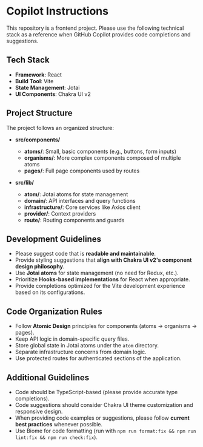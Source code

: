 # Copilot Instructions

This repository is a frontend project. Please use the following technical stack as a reference when GitHub Copilot provides code completions and suggestions.

## Tech Stack

- **Framework**: React  
- **Build Tool**: Vite  
- **State Management**: Jotai  
- **UI Components**: Chakra UI v2

## Project Structure

The project follows an organized structure:

- **src/components/**
  - **atoms/**: Small, basic components (e.g., buttons, form inputs)
  - **organisms/**: More complex components composed of multiple atoms
  - **pages/**: Full page components used by routes

- **src/lib/**
  - **atom/**: Jotai atoms for state management
  - **domain/**: API interfaces and query functions
  - **infrastructure/**: Core services like Axios client
  - **provider/**: Context providers
  - **route/**: Routing components and guards

## Development Guidelines

- Please suggest code that is **readable and maintainable**.
- Provide styling suggestions that **align with Chakra UI v2's component design philosophy**.
- Use **Jotai atoms** for state management (no need for Redux, etc.).
- Prioritize **Hooks-based implementations** for React when appropriate.
- Provide completions optimized for the Vite development experience based on its configurations.

## Code Organization Rules

- Follow **Atomic Design** principles for components (atoms → organisms → pages).
- Keep API logic in domain-specific query files.
- Store global state in Jotai atoms under the `atom` directory.
- Separate infrastructure concerns from domain logic.
- Use protected routes for authenticated sections of the application.

## Additional Guidelines

- Code should be TypeScript-based (please provide accurate type completions).
- Code suggestions should consider Chakra UI theme customization and responsive design.
- When providing code examples or suggestions, please follow **current best practices** whenever possible.
- Use Biome for code formatting (run with `npm run format:fix && npm run lint:fix && npm run check:fix`).